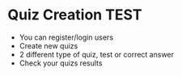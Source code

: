 # Quiz Creation TEST

- You can register/login users
- Create new quizs
- 2 different type of quiz, test or correct answer
- Check your quizs results